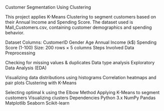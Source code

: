Customer Segmentation Using Clustering

This project applies K-Means Clustering to segment customers based on their Annual Income and Spending Score. The dataset used is Mall_Customers.csv, containing customer demographics and spending behavior.

Dataset
Columns:
CustomerID
Gender
Age
Annual Income (k$)
Spending Score (1-100)
Size: 200 rows × 5 columns
Steps Involved
Data Preprocessing

Checking for missing values & duplicates
Data type analysis
Exploratory Data Analysis (EDA)

Visualizing data distributions using histograms
Correlation heatmaps and pair plots
Clustering with K-Means

Selecting optimal k using the Elbow Method
Applying K-Means to segment customers
Visualizing clusters
Dependencies
Python 3.x
NumPy
Pandas
Matplotlib
Seaborn
Scikit-learn
